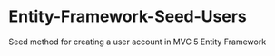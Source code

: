 Entity-Framework-Seed-Users
===========================

Seed method for creating a user account in MVC 5 Entity Framework
